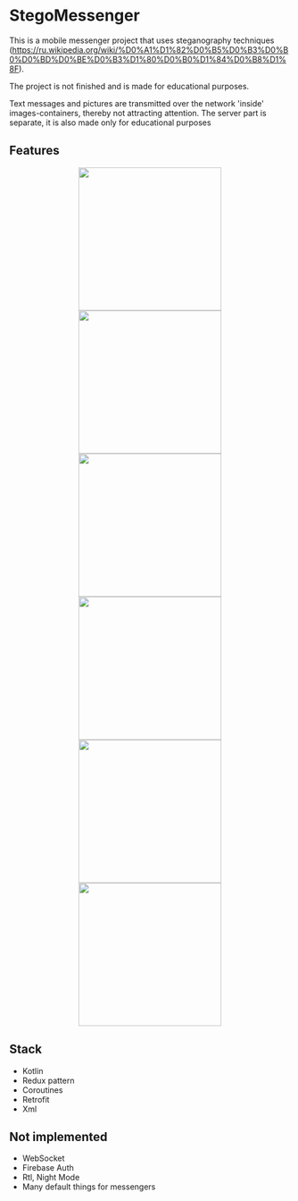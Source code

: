 # StegoMessenger

This is a mobile messenger project that uses steganography techniques (https://ru.wikipedia.org/wiki/%D0%A1%D1%82%D0%B5%D0%B3%D0%B0%D0%BD%D0%BE%D0%B3%D1%80%D0%B0%D1%84%D0%B8%D1%8F). 

The project is not finished and is made for educational purposes.

Text messages and pictures are transmitted over the network 'inside' images-containers, thereby not attracting attention.
The server part is separate, it is also made only for educational purposes


## Features
<p align="center">
<img src= "https://user-images.githubusercontent.com/42358718/232999007-5606e5ea-25eb-439b-8d5c-33f58707bc1c.png" width = "256"/>
<img src= "https://user-images.githubusercontent.com/42358718/232999302-d6e91319-f5fb-41a8-8304-f728f819fb4e.png" width = "256"/>
<img src= "https://user-images.githubusercontent.com/42358718/232999521-fa12e2f7-8538-4a07-8ef3-e772a1051a4b.png" width = "256"/>
<img src= "https://user-images.githubusercontent.com/42358718/232999583-2f6b7589-b78c-4d58-bcc6-fa20e9dba946.png" width = "256"/>
<img src= "https://user-images.githubusercontent.com/42358718/232999624-a773787f-74b6-43c6-b97f-dcc266e09697.png" width = "256"/>
<img src= "https://user-images.githubusercontent.com/42358718/232999701-74935a3a-fc7e-4509-b867-5ca58fb923d4.png" width = "256"/>
</p>


## Stack
* Kotlin
* Redux pattern
* Coroutines
* Retrofit
* Xml

## Not implemented
* WebSocket
* Firebase Auth
* Rtl, Night Mode
* Many default things for messengers

